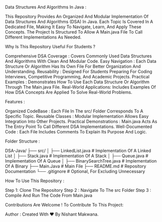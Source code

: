 Data Structures And Algorithms In Java :

This Repository Provides An Organized And Modular Implementation Of Data Structures And Algorithms (DSA) In Java. Each Topic Is Covered In A Dedicated File, Making It Easy To Navigate, Learn, And Apply These Concepts. The Project Is Structured To Allow A Main.java File To Call Different Implementations As Needed.

Why Is This Repository Useful For Students ?

Comprehensive DSA Coverage : Covers Commonly Used Data Structures And Algorithms With Clean And Modular Code.
Easy Navigation : Each Data Structure Or Algorithm Has Its Own File For Better Organization And Understanding.
Reusability : Designed For Students Preparing For Coding Interviews, Competitive Programming, And Academic Projects.
Practical Examples : Demonstrates How To Use Each Data Structure Or Algorithm Through The Main.java File.
Real-World Applications: Includes Examples Of How DSA Concepts Are Applied To Solve Real-World Problems.

Features :

Organized CodeBase : Each File In The src/ Folder Corresponds To A Specific Topic.
Reusable Classes : Modular Implementation Allows Easy Integration Into Other Projects.
Practical Demonstrations : Main.java Acts As The Entry Point To Call Different DSA Implementations.
Well-Documented Code : Each File Includes Comments To Explain Its Purpose And Logic.

Folder Structure :

DSA-Java/
├── src/
│ ├── LinkedList.java # Implementation Of A Linked List
│ ├── Stack.java # Implementation Of A Stack
│ ├── Queue.java # Implementation Of A Queue
│ ├── BinarySearchTree.java # Implementation Of A Binary
├── Main.Java # Main File
├── README.md # Repository Documentation
└── .gitignore # Optional, For Excluding Unnecessary

How To Use This Repository :

Step 1: Clone The Repository
Step 2 : Navigate To The src Folder
Step 3 : Compile And Run The Code From Main.java

Contributions Are Welcome ! To Contribute To This Project:

Author : Created With ❤️ By Nishant Makwana.
